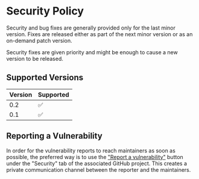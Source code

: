 # Security Policy

Security and bug fixes are generally provided only for the last minor version. Fixes are released either as part of the next minor version or as an on-demand patch version.

Security fixes are given priority and might be enough to cause a new version to be released.


## Supported Versions


| Version | Supported          |
| ------- | ------------------ |
| 0.2     | ✅                |
| 0.1     | ✅                |

## Reporting a Vulnerability

In order for the vulnerability reports to reach maintainers as soon as possible, the preferred way is to use the ["Report a vulnerability"](https://github.com/mathLab/PINA/security/advisories/new) button under the "Security" tab of the associated GitHub project. This creates a private communication channel between the reporter and the maintainers.
